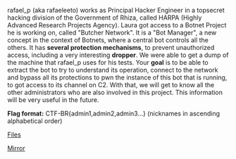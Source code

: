 rafael\_p (aka rafaeleeto) works as Principal Hacker Engineer in a topsecret hacking division of the Government of Rhiza, called HARPA (Highly Advanced Research Projects Agency). Laura got access to a Botnet Project he is working on, called "Butcher Network". It is a "Bot Manager", a new concept in the context of Botnets, where a central bot controls all the others. It has **several protection mechanisms**, to prevent unauthorized access, including a very interesting **dropper**. We were able to get a dump of the machine that rafael\_p uses for his tests. Your **goal** is to be able to extract the bot to try to understand its operation, connect to the network and bypass all its protections to pwn the instance of this bot that is running, to got access to its channel on C2. With that, we will get to know all the other administrators who are also involved in this project. This information will be very useful in the future.

**Flag format:** CTF-BR{admin1,admin2,admin3...} (nicknames in ascending alphabetical order)

[Files](https://static.pwn2win.party/botnet_the_final_bypass_268005c61c39795fcf448483929c5d3cb7aac479694d8d1e21b2df84c42787a1.tar.gz)

[Mirror](https://drive.google.com/file/d/1yH50ZA3Rh3QKDgbzOeo9BuBBGCkHXdzm/view?usp=drivesdk)
